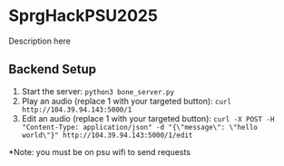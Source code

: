 # SprgHackPSU2025

Description here

## Backend Setup

1. Start the server: `python3 bone_server.py`
2. Play an audio (replace 1 with your targeted button): `curl http://104.39.94.143:5000/1`
3. Edit an audio (replace 1 with your targeted button): `curl -X POST -H "Content-Type: application/json" -d "{\"message\": \"hello world\"}" http://104.39.94.143:5000/1/edit`

*Note: you must be on psu wifi to send requests

